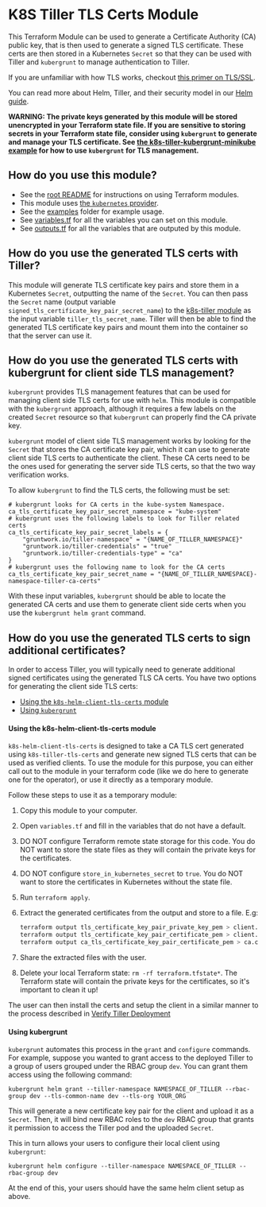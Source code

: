 # K8S Tiller TLS Certs Module

This Terraform Module can be used to generate a Certificate Authority (CA) public key, that is then used to generate a
signed TLS certificate. These certs are then stored in a Kubernetes `Secret` so that they can be used with Tiller and
`kubergrunt` to manage authentication to Tiller.

If you are unfamiliar with how TLS works, checkout [this primer on
TLS/SSL](https://github.com/hashicorp/terraform-aws-vault/tree/master/modules/private-tls-cert#background).

You can read more about Helm, Tiller, and their security model in our [Helm
guide](https://github.com/gruntwork-io/kubergrunt/blob/master/HELM_GUIDE.md).

**WARNING: The private keys generated by this module will be stored unencrypted in your Terraform state file. If you are
sensitive to storing secrets in your Terraform state file, consider using `kubergrunt` to generate and manage your TLS
certificate. See [the k8s-tiller-kubergrunt-minikube example](/examples/k8s-tiller-kubergrunt-minikube) for how to use
`kubergrunt` for TLS management.**


## How do you use this module?

* See the [root README](/README.md) for instructions on using Terraform modules.
* This module uses [the `kubernetes` provider](https://www.terraform.io/docs/providers/kubernetes/index.html).
* See the [examples](/examples) folder for example usage.
* See [variables.tf](./variables.tf) for all the variables you can set on this module.
* See [outputs.tf](./outputs.tf) for all the variables that are outputed by this module.


## How do you use the generated TLS certs with Tiller?

This module will generate TLS certificate key pairs and store them in a Kubernetes `Secret`, outputting the name of the
`Secret`. You can then pass the `Secret` name (output variable `signed_tls_certificate_key_pair_secret_name`) to the
[k8s-tiller module](../k8s-tiller) as the input variable `tiller_tls_secret_name`. Tiller will then be able to find the
generated TLS certificate key pairs and mount them into the container so that the server can use it.


## How do you use the generated TLS certs with kubergrunt for client side TLS management?

`kubergrunt` provides TLS management features that can be used for managing client side TLS certs for use with `helm`.
This module is compatible with the `kubergrunt` approach, although it requires a few labels on the created `Secret`
resource so that `kubergrunt` can properly find the CA private key.

`kubergrunt` model of client side TLS management works by looking for the `Secret` that stores the CA certificate key
pair, which it can use to generate client side TLS certs to authenticate the client. These CA certs need to be the ones
used for generating the server side TLS certs, so that the two way verification works.

To allow `kubergrunt` to find the TLS certs, the following must be set:

```hcl
# kubergrunt looks for CA certs in the kube-system Namespace.
ca_tls_certificate_key_pair_secret_namespace = "kube-system"
# kubergrunt uses the following labels to look for Tiller related certs
ca_tls_certificate_key_pair_secret_labels = {
    "gruntwork.io/tiller-namespace" = "{NAME_OF_TILLER_NAMESPACE}"
    "gruntwork.io/tiller-credentials" = "true"
    "gruntwork.io/tiller-credentials-type" = "ca"
}
# kubergrunt uses the following name to look for the CA certs
ca_tls_certificate_key_pair_secret_name = "{NAME_OF_TILLER_NAMESPACE}-namespace-tiller-ca-certs"
```

With these input variables, `kubergrunt` should be able to locate the generated CA certs and use them to generate client
side certs when you use the `kubergrunt helm grant` command.


## How do you use the generated TLS certs to sign additional certificates?

In order to access Tiller, you will typically need to generate additional signed certificates using the generated TLS CA
certs. You have two options for generating the client side TLS certs:

- [Using the `k8s-helm-client-tls-certs` module](#using-the-k8s-helm-client-tls-certs-module)
- [Using `kubergrunt`](#using-kubergrunt)

#### Using the k8s-helm-client-tls-certs module

`k8s-helm-client-tls-certs` is designed to take a CA TLS cert generated using `k8s-tiller-tls-certs` and generate new
signed TLS certs that can be used as verified clients. To use the module for this purpose, you can either call out to
the module in your terraform code (like we do here to generate one for the operator), or use it directly as a temporary
module.

Follow these steps to use it as a temporary module:

1. Copy this module to your computer.
1. Open `variables.tf` and fill in the variables that do not have a default.
1. DO NOT configure Terraform remote state storage for this code. You do NOT want to store the state files as they will
   contain the private keys for the certificates.
1. DO NOT configure `store_in_kubernetes_secret` to `true`. You do NOT want to store the certificates in Kubernetes
   without the state file.
1. Run `terraform apply`.
1. Extract the generated certificates from the output and store to a file. E.g:

    ```bash
    terraform output tls_certificate_key_pair_private_key_pem > client.pem
    terraform output tls_certificate_key_pair_certificate_pem > client.crt
    terraform output ca_tls_certificate_key_pair_certificate_pem > ca.crt
    ```

1. Share the extracted files with the user.
1. Delete your local Terraform state: `rm -rf terraform.tfstate*`. The Terraform state will contain the private keys for
   the certificates, so it's important to clean it up!

The user can then install the certs and setup the client in a similar manner to the process described in [Verify Tiller
Deployment](#verify-tiller-deployment)

#### Using kubergrunt

`kubergrunt` automates this process in the `grant` and `configure` commands. For example, suppose you wanted to grant
access to the deployed Tiller to a group of users grouped under the RBAC group `dev`. You can grant them access using
the following command:

```
kubergrunt helm grant --tiller-namespace NAMESPACE_OF_TILLER --rbac-group dev --tls-common-name dev --tls-org YOUR_ORG
```

This will generate a new certificate key pair for the client and upload it as a `Secret`. Then, it will bind new RBAC
roles to the `dev` RBAC group that grants it permission to access the Tiller pod and the uploaded `Secret`.

This in turn allows your users to configure their local client using `kubergrunt`:

```
kubergrunt helm configure --tiller-namespace NAMESPACE_OF_TILLER --rbac-group dev
```

At the end of this, your users should have the same helm client setup as above.
